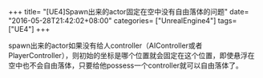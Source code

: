 +++
title= "[UE4]Spawn出来的actor固定在空中没有自由落体的问题"
date= "2016-05-28T21:42:02+08:00"
categories= ["UnrealEngine4"]
tags= ["UE4"]
+++

spawn出来的actor如果没有给人controller（AIController或者PlayerController），则初始的坐标是哪个位置就会固定在这个位置，即使悬浮在空中也不会自由落体，只要给他possess一个controller就可以自由落体了。
